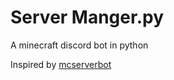 # Server Manger.py
A minecraft discord bot in python

Inspired by [mcserverbot](https://github.com/YasharAzemoon/mcserverbot)
